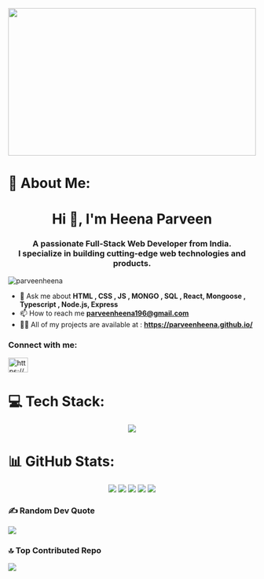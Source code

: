 
<img  src="https://media.giphy.com/media/MCMHrLVUhsBW0ZgcAD/giphy.gif" width="100%" height="300px"/>

# 💫 About Me:
<h1 align="center">Hi 👋, I'm Heena Parveen</h1>
<h3 align="center">A passionate Full-Stack Web Developer from India. <br/>I specialize in building cutting-edge web technologies and products. </h3>


<p align="left"> <img src="https://komarev.com/ghpvc/?username=parveenheena&label=Profile%20views&color=10073b&style=plastic" alt="parveenheena" /> </p>

- 💬 Ask me about **HTML , CSS , JS , MONGO , SQL , React, Mongoose , Typescript , Node.js, Express**
- 📫 How to reach me **parveenheena196@gmail.com**
- 👨‍💻 All of my projects are available at : **https://parveenheena.github.io/**

<h3 align="left">Connect with me:</h3>
<p align="left">
<a href="https://linkedin.com/in/https://www.linkedin.com/in/heena-parveen-78a798255" target="blank"><img align="center" src="https://raw.githubusercontent.com/rahuldkjain/github-profile-readme-generator/master/src/images/icons/Social/linked-in-alt.svg" alt="https://www.linkedin.com/in/heena-parveen-78a798255" height="30" width="40" /></a>
</p>

# 💻 Tech Stack:

<p align="center">
  <a href="https://skillicons.dev">
    <img src="https://skillicons.dev/icons?i=html,css,js,react,ts,vite,java,materialui,bootstrap,nodejs,expressjs,mongodb,mysql,github,postman,redux&theme=dark&perline=8" />
  </a>
</p>
  
# 📊 GitHub Stats:

<p align="center">
<img src="http://github-profile-summary-cards.vercel.app/api/cards/profile-details?username=parveenheena&theme=dark">
<img src="http://github-profile-summary-cards.vercel.app/api/cards/repos-per-language?username=parveenheena&theme=dark">
<img src="http://github-profile-summary-cards.vercel.app/api/cards/most-commit-language?username=parveenheena&theme=dark">
<img src="http://github-profile-summary-cards.vercel.app/api/cards/stats?username=parveenheena&theme=dark">
<img src="http://github-profile-summary-cards.vercel.app/api/cards/productive-time?username=parveenheena&theme=dark&utcOffset=8">
</p>
</div>

### ✍️ Random Dev Quote
![](https://quotes-github-readme.vercel.app/api?type=horizontal&theme=light)

### 🔝 Top Contributed Repo

![](https://github-contributor-stats.vercel.app/api?username=parveenheena&limit=5&theme=onedark&combine_all_yearly_contributions=true)
